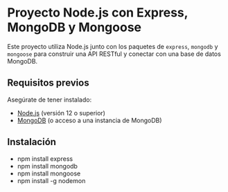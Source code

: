 # Proyecto Node.js con Express, MongoDB y Mongoose

Este proyecto utiliza Node.js junto con los paquetes de `express`, `mongodb` y `mongoose` para construir una API RESTful y conectar con una base de datos MongoDB.

## Requisitos previos

Asegúrate de tener instalado:
- [Node.js](https://nodejs.org/) (versión 12 o superior)
- [MongoDB](https://www.mongodb.com/try/download/community) (o acceso a una instancia de MongoDB)

## Instalación

- npm install express
- npm install mongodb
- npm install mongoose
- npm install -g nodemon